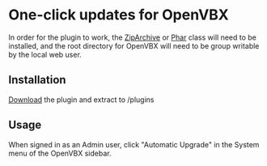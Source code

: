 # One-click updates for OpenVBX

In order for the plugin to work, the [ZipArchive][1] or [Phar][2] class will need to be installed, and the root directory for OpenVBX will need to be group writable by the local web user.

[1]: http://www.php.net/manual/en/book.zip.php
[2]: http://www.php.net/manual/en/book.phar.php

## Installation

[Download][3] the plugin and extract to /plugins

[3]: https://github.com/chadsmith/OpenVBX-Automatic-Upgrade/archives/master

## Usage

When signed in as an Admin user, click "Automatic Upgrade" in the System menu of the OpenVBX sidebar.
